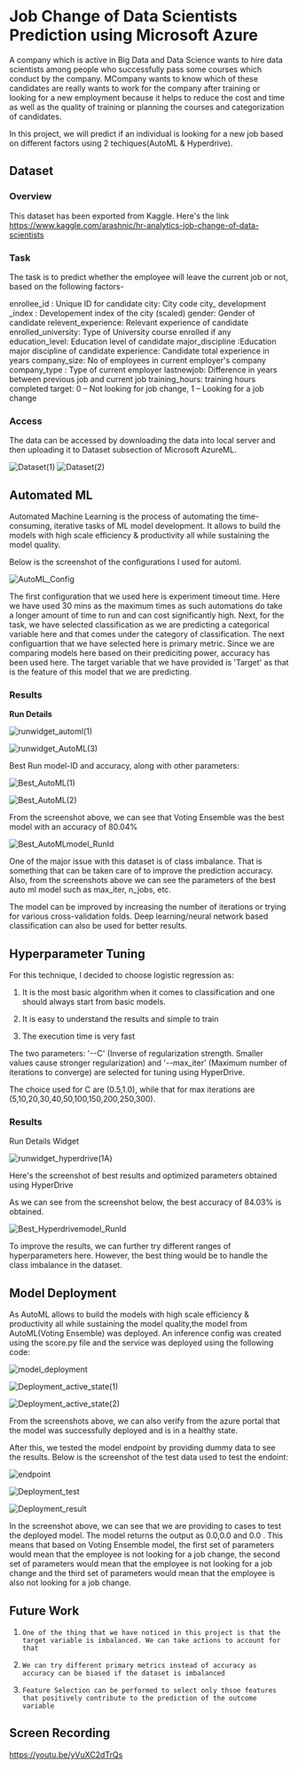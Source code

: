 
# Job Change of Data Scientists Prediction using Microsoft Azure
A company which is active in Big Data and Data Science wants to hire data scientists among people who successfully pass some courses which conduct by the company. MCompany wants to know which of these candidates are really wants to work for the company after training or looking for a new employment because it helps to reduce the cost and time as well as the quality of training or planning the courses and categorization of candidates.

In this project, we will predict if an individual is looking for a new job based on different factors using 2 techiques(AutoML & Hyperdrive).

## Dataset

### Overview
This dataset has been exported from Kaggle. Here's the link https://www.kaggle.com/arashnic/hr-analytics-job-change-of-data-scientists
### Task
The task is to predict whether the employee will leave the current job or not, based on the following factors-

enrollee_id : Unique ID for candidate
city: City code
city_ development _index : Developement index of the city (scaled)
gender: Gender of candidate
relevent_experience: Relevant experience of candidate
enrolled_university: Type of University course enrolled if any
education_level: Education level of candidate
major_discipline :Education major discipline of candidate
experience: Candidate total experience in years
company_size: No of employees in current employer's company
company_type : Type of current employer
lastnewjob: Difference in years between previous job and current job
training_hours: training hours completed
target: 0 – Not looking for job change, 1 – Looking for a job change

### Access
The data can be accessed by downloading the data into local server and then uploading it to Dataset subsection of Microsoft AzureML.

![Dataset(1)](https://user-images.githubusercontent.com/55974694/111916681-1b29ee80-8aa2-11eb-9e43-8f6e47db92c2.png)
![Dataset(2)](https://user-images.githubusercontent.com/55974694/111916763-896eb100-8aa2-11eb-8ef9-4b0341bb9914.png)





## Automated ML


Automated Machine Learning is the process of automating the time-consuming, iterative tasks of ML model development. It allows to build the models with high scale efficiency & productivity all while sustaining the model quality.


Below is the screenshot of the configurations I used for automl.

![AutoML_Config](https://user-images.githubusercontent.com/55974694/111916814-c9359880-8aa2-11eb-824f-f8a61a4c191a.png)

The first configuration that we used here is experiment timeout time. Here we have used 30 mins as the maximum times as such automations do take a longer amount of time to run and can cost significantly high. Next, for the task, we have selected classification as we are predicting a categorical variable here and that comes under the category of classification. The next configuartion that we have selected here is primary metric. Since we are comparing models here based on their prediciting power, accuracy has been used here. The target variable that we have provided is 'Target' as that is the feature of this model that we are predicting.


### Results

**Run Details**

![runwidget_automl(1)](https://user-images.githubusercontent.com/55974694/111917278-2599b780-8aa5-11eb-8b96-16b0d12038ce.png)


![runwidget_AutoML(3)](https://user-images.githubusercontent.com/55974694/111917286-33e7d380-8aa5-11eb-91cf-d2a499e8a2b0.png)


Best Run model-ID and accuracy, along with other parameters:


![Best_AutoML(1)](https://user-images.githubusercontent.com/55974694/111917304-482bd080-8aa5-11eb-9d9c-f284b1aa8538.png)


![Best_AutoML(2)](https://user-images.githubusercontent.com/55974694/111917320-524dcf00-8aa5-11eb-8c2a-9871e30e983e.png)


From the screenshot above, we can see that Voting Ensemble was the best model with an accuracy of 80.04%


![Best_AutoMLmodel_RunId](https://user-images.githubusercontent.com/55974694/111917322-57ab1980-8aa5-11eb-9975-cc76d64ca1ae.png)



One of the major issue with this dataset is of class imbalance. That is something that can be taken care of to improve the prediction accuracy. Also, from the screenshots above we can see the parameters of the best auto ml model such as max_iter, n_jobs, etc.


The model can be improved by increasing the number of iterations or trying for various cross-validation folds. Deep learning/neural network based classification can also be used for better results.

## Hyperparameter Tuning

For this technique, I decided to choose logistic regression as:

1.   It is the most basic algorithm when it comes to classification and one should always start from basic models.

2.   It is easy to understand the results and simple to train

3.   The execution time is very fast

The two parameters: '--C' (Inverse of regularization strength. Smaller values cause stronger regularization) and '--max_iter' (Maximum number of iterations to converge) are selected for tuning using HyperDrive.

The choice used for C are (0.5,1.0), while that for max iterations are (5,10,20,30,40,50,100,150,200,250,300).

### Results

Run Details Widget

![runwidget_hyperdrive(1A)](https://user-images.githubusercontent.com/55974694/111917705-76121480-8aa7-11eb-9398-34e468a75616.png)


Here's the screenshot of best results and optimized parameters obtained using HyperDrive



As we can see from the screenshot below,  the best accuracy of 84.03% is obtained.


![Best_Hyperdrivemodel_RunId](https://user-images.githubusercontent.com/55974694/111918037-364c2c80-8aa9-11eb-871d-082b228072aa.png)


To improve the results, we can further try different ranges of hyperparameters here. However, the best thing would be to handle the class imbalance in the dataset.


## Model Deployment


As AutoML allows to build the models with high scale efficiency & productivity all while sustaining the model quality,the  model from AutoML(Voting Ensemble) was deployed. An inference config was created using the score.py file and the service was deployed using the following code:

![model_deployment](https://user-images.githubusercontent.com/55974694/111918110-8cb96b00-8aa9-11eb-8cbb-81d8f7c71ca9.png)


![Deployment_active_state(1)](https://user-images.githubusercontent.com/55974694/111918123-9c38b400-8aa9-11eb-9d3e-2f3c85e83b6e.png)


![Deployment_active_state(2)](https://user-images.githubusercontent.com/55974694/111918130-a5c21c00-8aa9-11eb-970c-d1f86de1fac7.png)


From the screenshots above, we can also verify from the azure portal that the model was successfully deployed and is in a healthy state.

After this, we tested the model endpoint by providing dummy data to see the results. Below is the screenshot of the test data used to test the endoint:

![endpoint](https://user-images.githubusercontent.com/55974694/111918147-bbcfdc80-8aa9-11eb-8d4d-b1779af76324.png)


![Deployment_test](https://user-images.githubusercontent.com/55974694/111918151-bd99a000-8aa9-11eb-9812-d4d2d35db94e.png)


![Deployment_result](https://user-images.githubusercontent.com/55974694/111918152-be323680-8aa9-11eb-9966-116421b4f36c.png)


In the screenshot above, we can see that we are providing to cases to test the deployed model. The model returns the output as 0.0,0.0 and 0.0 . This means that based on Voting Ensemble model, the first set of parameters would mean that the employee is not looking for a job change, the second set of parameters would mean that the employee is not looking for a job change and the third set of parameters would mean that the employee is also not looking for a job change.




## Future Work

1.     One of the thing that we have noticed in this project is that the target variable is imbalanced. We can take actions to account for that

2.     We can try different primary metrics instead of accuracy as accuracy can be biased if the dataset is imbalanced

3.     Feature Selection can be performed to select only thsoe features that positively contribute to the prediction of the outcome variable

## Screen Recording

https://youtu.be/yVuXC2dTrQs
